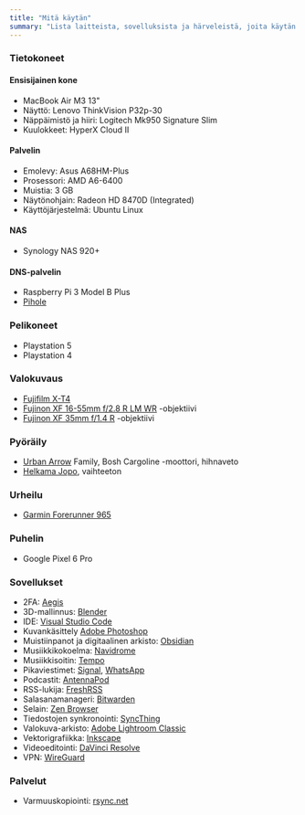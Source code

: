 ```yaml
---
title: "Mitä käytän"
summary: "Lista laitteista, sovelluksista ja härveleistä, joita käytän arjessa."
---
```


### Tietokoneet

#### Ensisijainen kone
- MacBook Air M3 13"
- Näyttö: Lenovo ThinkVision P32p-30
- Näppäimistö ja hiiri: Logitech Mk950 Signature Slim
- Kuulokkeet: HyperX Cloud II

#### Palvelin
- Emolevy: Asus A68HM-Plus
- Prosessori: AMD A6-6400
- Muistia: 3 GB
- Näytönohjain: Radeon HD 8470D (Integrated)
- Käyttöjärjestelmä: Ubuntu Linux

#### NAS
- Synology NAS 920+

#### DNS-palvelin
- Raspberry Pi 3 Model B Plus
- [Pihole](https://pi-hole.net/)

### Pelikoneet
- Playstation 5
- Playstation 4

### Valokuvaus
- [Fujifilm X-T4](https://fujifilm-x.com/en-us/products/cameras/x-t4/)
- [Fujinon XF 16-55mm f/2.8 R LM WR](https://fujifilm-x.com/en-us/products/lenses/xf16-55mmf28-r-lm-wr/) -objektiivi
- [Fujinon XF 35mm f/1.4 R](https://fujifilm-x.com/en-us/products/lenses/xf35mmf14-r/) -objektiivi

### Pyöräily
- [Urban Arrow](https://urbanarrow.com/) Family, Bosh Cargoline -moottori, hihnaveto
- [Helkama Jopo](https://www.helkamavelox.fi/tuoteosastot/jopo-tuoteosastot/), vaihteeton

### Urheilu
- [Garmin Forerunner 965](https://www.garmin.com/fi-FI/p/886725/pn/010-02809-10)

### Puhelin
- Google Pixel 6 Pro

### Sovellukset
- 2FA: [Aegis](https://getaegis.app/)
- 3D-mallinnus: [Blender](https://www.blender.org/)
- IDE: [Visual Studio Code](https://code.visualstudio.com/)
- Kuvankäsittely [Adobe Photoshop](https://www.adobe.com/fi/products/photoshop.html)
- Muistiinpanot ja digitaalinen arkisto: [Obsidian](https://obsidian.md/)
- Musiikkikokoelma: [Navidrome](https://www.navidrome.org/)
- Musiikkisoitin: [Tempo](https://github.com/CappielloAntonio/tempo)
- Pikaviestimet: [Signal](https://signal.org), [WhatsApp](https://whatsapp.com)
- Podcastit: [AntennaPod](https://antennapod.org)
- RSS-lukija: [FreshRSS](https://www.freshrss.org/)
- Salasanamanageri: [Bitwarden](https://bitwarden.com/)
- Selain: [Zen Browser](https://zen-browser.app/) 
- Tiedostojen synkronointi: [SyncThing](https://syncthing.net/)
- Valokuva-arkisto: [Adobe Lightroom Classic](https://www.adobe.com/fi/products/photoshop-lightroom-classic.html)
- Vektorigrafiikka: [Inkscape](https://inkscape.org/)
- Videoeditointi: [DaVinci Resolve](https://www.blackmagicdesign.com/products/davinciresolve)
- VPN: [WireGuard](https://www.wireguard.com)

### Palvelut
- Varmuuskopiointi: [rsync.net](https://rsync.net/)